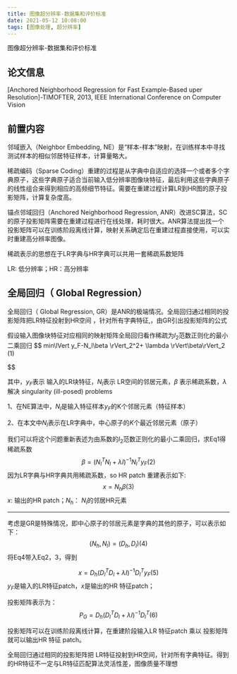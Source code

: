 ```yaml
---
title: 图像超分辨率-数据集和评价标准
date: 2021-05-12 10:08:00
tags: [图像处理, 超分辨率]
---
```

 
图像超分辨率-数据集和评价标准
<!--more-->

## 论文信息



[Anchored Neighborhood Regression for Fast Example-Based uper Resolution]-TIMOFTER, 2013, IEEE International Conference on Computer Vision 



## 前置内容

邻域嵌入（Neighbor Embedding, NE）是“样本-样本”映射，在训练样本中寻找测试样本的相似邻居特征样本，计算量略大。

稀疏编码（Sparse Coding）重建的过程是从字典中自适应的选择一个或者多个字典原子，这些字典原子适合当前输入低分辨率图像块特征，最后利用这些字典原子的线性组合来得到相应的高频细节特征。需要在重建过程计算LR到HR图的原子投影矩阵，计算复杂度高。

锚点邻域回归（Anchored Neighborhood Regression, ANR）改进SC算法，SC的原子投影矩阵需要在重建过程进行在线处理，耗时很大。ANR算法提出找一个投影矩阵可以在训练阶段离线计算，映射关系确定后在重建过程直接使用，可以实时重建高分辨率图像。

稀疏表示的思想在于LR字典与HR字典可以共用一套稀疏系数矩阵

LR: 低分辨率；HR：高分辨率

## 全局回归（ **Global Regression**） 



全局回归（ Global Regression, GR）是ANR的极端情况。全局回归通过相同的投影矩阵把LR特征投射到HR空间 ，针对所有字典特征,，由GR引出投影矩阵的公式

假设输入图像块特征对应相同的映射矩阵全局回归看作稀疏为$l_2$范数正则化的最小二乘回归
$$
min\lVert y_F-N_l\beta \rVert_2^2+ \lambda \rVert\beta\rVert_2 (1)

$$


其中，$y_F$表示 输入的LR块特征，$N_l$表示 LR空间的邻居元素，$\beta$ 表示稀疏系数，$\lambda$解决 singularity (ill-posed) problems



1、在NE算法中，$N_l$是输入特征样本$y_F$的K个邻居元素（特征样本）

2、在本文中$N_l$表示在LR字典中，中心原子的$K$个最近邻居元素（原子）





我们可以将这个问题重新表述为由系数的$l_2$范数正则化的最小二乘回归，求Eq1得稀疏系数
$$
β = (N_l^T N_l + λI)^{−1}N_l^T y_F (2)
$$
因为LR字典与HR字典共用稀疏系数，so HR patch 重建表示如下:
$$
x = N_h \beta(3)
$$
$x$: 输出的HR patch；$N_h$：  $N_l$的邻居HR元素

---



考虑是GR是特殊情况，即中心原子的邻居元素是字典的其他的原子，可以表示如下：
$$
(N_h, N_l)=(D_h, D_l)(4)
$$
将Eq4带入Eq2，3，得到


$$
x = D_h(D_l^T D_l + λI)^{−1}D_l^T y_F(5)
$$
$y_F$是输入的LR特征patch，$x$是输出的HR 特征patch；

投影矩阵表示为：
$$
P_G = D_h(D_l^T D_l + λI)^{−1}D_l^T(6)
$$


投影矩阵可以在训练阶段离线计算，在重建阶段输入LR 特征patch  乘以  投影矩阵 就可以输出HR 特征 patch。

全局回归通过相同的投影矩阵把 LR特征投射到HR空间，针对所有字典特征。得到的HR特征不一定与LR特征匹配算法灵活性差，图像质量不理想

